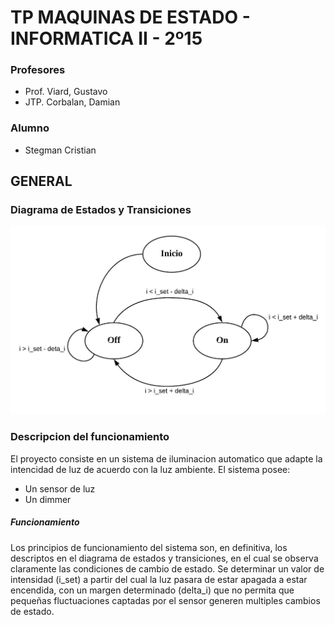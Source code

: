 # TP MAQUINAS DE ESTADO - INFORMATICA II - 2º15

### Profesores
- Prof. Viard, Gustavo
- JTP. Corbalan, Damian

### Alumno 
- Stegman Cristian

## GENERAL
 
### Diagrama de Estados y Transiciones

![alt text](https://github.com/StegmanCristian/Control-de-Iluminacion/blob/master/recursos/diagrama%20de%20%20estados%20y%20transiciones%20.jpeg)

### Descripcion del funcionamiento
El proyecto consiste en un sistema de iluminacion automatico que adapte la intencidad de luz de acuerdo con la luz ambiente.
El sistema posee:
- Un sensor de luz 
- Un dimmer

##### Funcionamiento
Los principios de funcionamiento del sistema son, en definitiva, los descriptos en el diagrama de estados y transiciones, en el cual se observa claramente las condiciones de cambio de estado.
Se determinar un valor de intensidad (i_set) a partir del cual la luz pasara de estar apagada a estar encendida, con un margen determinado (delta_i) que no permita que pequeñas fluctuaciones captadas por el sensor generen multiples cambios de estado.
 
